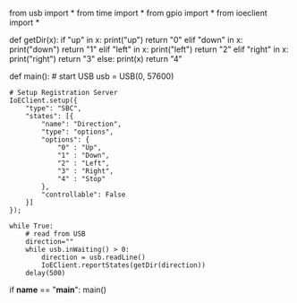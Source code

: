 from usb import *
from time import *
from gpio import *
from ioeclient import *

def getDir(x):
	if "up" in x:
		print("up")
		return "0"
	elif "down" in x:
		print("down")
		return "1"
	elif "left" in x:
		print("left")
		return "2"
	elif "right" in x:
		print("right")
		return "3"
	else:
		print(x)
		return "4"

def main():
	# start USB
	usb = USB(0, 57600)

	# Setup Registration Server	
	IoEClient.setup({
		"type": "SBC",
		"states": [{
			"name": "Direction",
			"type": "options",
			"options": {
				"0" : "Up",
				"1" : "Down",
				"2" : "Left",
				"3" : "Right",
				"4" : "Stop"
			},
			"controllable": False
		}]
	});

	while True:
		# read from USB
		direction=""
		while usb.inWaiting() > 0:
			direction = usb.readLine()
			IoEClient.reportStates(getDir(direction))
		delay(500)

if __name__ == "__main__":
	main()
